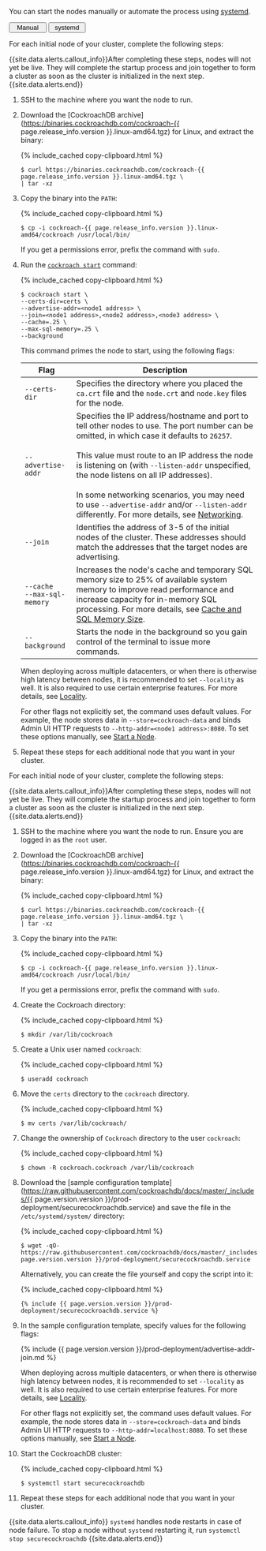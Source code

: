 You can start the nodes manually or automate the process using [systemd](https://www.freedesktop.org/wiki/Software/systemd/).

<div class="filters clearfix">
  <button style="width: 15%" class="filter-button" data-scope="manual">Manual</button>
  <button style="width: 15%" class="filter-button" data-scope="systemd">systemd</button>
</div>
<p></p>

<section class="filter-content" markdown="1" data-scope="manual">

For each initial node of your cluster, complete the following steps:

{{site.data.alerts.callout_info}}After completing these steps, nodes will not yet be live. They will complete the startup process and join together to form a cluster as soon as the cluster is initialized in the next step.{{site.data.alerts.end}}

1. SSH to the machine where you want the node to run.

2. Download the [CockroachDB archive](https://binaries.cockroachdb.com/cockroach-{{ page.release_info.version }}.linux-amd64.tgz) for Linux, and extract the binary:

    {% include_cached copy-clipboard.html %}
    ~~~ shell
    $ curl https://binaries.cockroachdb.com/cockroach-{{ page.release_info.version }}.linux-amd64.tgz \
    | tar -xz
    ~~~

3. Copy the binary into the `PATH`:

    {% include_cached copy-clipboard.html %}
    ~~~ shell
    $ cp -i cockroach-{{ page.release_info.version }}.linux-amd64/cockroach /usr/local/bin/
    ~~~

    If you get a permissions error, prefix the command with `sudo`.

4. Run the [`cockroach start`](start-a-node.html) command:

    {% include_cached copy-clipboard.html %}
    ~~~ shell
    $ cockroach start \
    --certs-dir=certs \
    --advertise-addr=<node1 address> \
    --join=<node1 address>,<node2 address>,<node3 address> \
    --cache=.25 \
    --max-sql-memory=.25 \
    --background
    ~~~

    This command primes the node to start, using the following flags:

    Flag | Description
    -----|------------
    `--certs-dir` | Specifies the directory where you placed the `ca.crt` file and the `node.crt` and `node.key` files for the node.
    `--advertise-addr` | Specifies the IP address/hostname and port to tell other nodes to use. The port number can be omitted, in which case it defaults to `26257`.<br><br>This value must route to an IP address the node is listening on (with `--listen-addr` unspecified, the node listens on all IP addresses).<br><br>In some networking scenarios, you may need to use `--advertise-addr` and/or `--listen-addr` differently. For more details, see [Networking](recommended-production-settings.html#networking).
    `--join` | Identifies the address of 3-5 of the initial nodes of the cluster. These addresses should match the addresses that the target nodes are advertising.
    `--cache`<br>`--max-sql-memory` | Increases the node's cache and temporary SQL memory size to 25% of available system memory to improve read performance and increase capacity for in-memory SQL processing. For more details, see [Cache and SQL Memory Size](recommended-production-settings.html#cache-and-sql-memory-size).
    `--background` | Starts the node in the background so you gain control of the terminal to issue more commands.

    When deploying across multiple datacenters, or when there is otherwise high latency between nodes, it is recommended to set `--locality` as well. It is also required to use certain enterprise features. For more details, see [Locality](start-a-node.html#locality).

	  For other flags not explicitly set, the command uses default values. For example, the node stores data in `--store=cockroach-data` and binds Admin UI HTTP requests to `--http-addr=<node1 address>:8080`. To set these options manually, see [Start a Node](start-a-node.html).

5. Repeat these steps for each additional node that you want in your cluster.

</section>

<section class="filter-content" markdown="1" data-scope="systemd">

For each initial node of your cluster, complete the following steps:

{{site.data.alerts.callout_info}}After completing these steps, nodes will not yet be live. They will complete the startup process and join together to form a cluster as soon as the cluster is initialized in the next step.{{site.data.alerts.end}}

1. SSH to the machine where you want the node to run. Ensure you are logged in as the `root` user.

2. Download the [CockroachDB archive](https://binaries.cockroachdb.com/cockroach-{{ page.release_info.version }}.linux-amd64.tgz) for Linux, and extract the binary:

    {% include_cached copy-clipboard.html %}
    ~~~ shell
    $ curl https://binaries.cockroachdb.com/cockroach-{{ page.release_info.version }}.linux-amd64.tgz \
    | tar -xz
    ~~~

3. Copy the binary into the `PATH`:

    {% include_cached copy-clipboard.html %}
    ~~~ shell
    $ cp -i cockroach-{{ page.release_info.version }}.linux-amd64/cockroach /usr/local/bin/
    ~~~

    If you get a permissions error, prefix the command with `sudo`.

4. Create the Cockroach directory:

    {% include_cached copy-clipboard.html %}
    ~~~ shell
    $ mkdir /var/lib/cockroach
    ~~~

5. Create a Unix user named `cockroach`:

    {% include_cached copy-clipboard.html %}
    ~~~ shell
    $ useradd cockroach
    ~~~

6.  Move the `certs` directory to the `cockroach` directory.

    {% include_cached copy-clipboard.html %}
    ~~~ shell
    $ mv certs /var/lib/cockroach/
    ~~~

7.  Change the ownership of `Cockroach` directory to the user `cockroach`:

    {% include_cached copy-clipboard.html %}
    ~~~ shell
    $ chown -R cockroach.cockroach /var/lib/cockroach
    ~~~

8.  Download the [sample configuration template](https://raw.githubusercontent.com/cockroachdb/docs/master/_includes/{{ page.version.version }}/prod-deployment/securecockroachdb.service) and save the file in the `/etc/systemd/system/` directory:

    {% include_cached copy-clipboard.html %}
    ~~~ shell
    $ wget -qO- https://raw.githubusercontent.com/cockroachdb/docs/master/_includes/{{ page.version.version }}/prod-deployment/securecockroachdb.service
    ~~~

    Alternatively, you can create the file yourself and copy the script into it:

    {% include_cached copy-clipboard.html %}
    ~~~ shell
    {% include {{ page.version.version }}/prod-deployment/securecockroachdb.service %}
    ~~~

9. In the sample configuration template, specify values for the following flags:

    {% include {{ page.version.version }}/prod-deployment/advertise-addr-join.md %}

    When deploying across multiple datacenters, or when there is otherwise high latency between nodes, it is recommended to set `--locality` as well. It is also required to use certain enterprise features. For more details, see [Locality](start-a-node.html#locality).

 	  For other flags not explicitly set, the command uses default values. For example, the node stores data in `--store=cockroach-data` and binds Admin UI HTTP requests to `--http-addr=localhost:8080`. To set these options manually, see [Start a Node](start-a-node.html).

10. Start the CockroachDB cluster:

    {% include_cached copy-clipboard.html %}
    ~~~ shell
    $ systemctl start securecockroachdb
    ~~~

11. Repeat these steps for each additional node that you want in your cluster.

{{site.data.alerts.callout_info}}
`systemd` handles node restarts in case of node failure. To stop a node without `systemd` restarting it, run `systemctl stop securecockroachdb`
{{site.data.alerts.end}}

</section>
